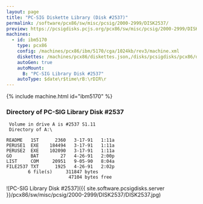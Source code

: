```yaml
---
layout: page
title: "PC-SIG Diskette Library (Disk #2537)"
permalink: /software/pcx86/sw/misc/pcsig/2000-2999/DISK2537/
preview: https://pcsigdisks.pcjs.org/pcx86/sw/misc/pcsig/2000-2999/DISK2537/DISK2537.jpg
machines:
  - id: ibm5170
    type: pcx86
    config: /machines/pcx86/ibm/5170/cga/1024kb/rev3/machine.xml
    diskettes: /machines/pcx86/diskettes.json,/disks/pcsigdisks/pcx86/diskettes.json
    autoGen: true
    autoMount:
      B: "PC-SIG Library Disk #2537"
    autoType: $date\r$time\rB:\rDIR\r
---
```


{% include machine.html id="ibm5170" %}

### Directory of PC-SIG Library Disk #2537

     Volume in drive A is #2537 S1.11
     Directory of A:\

    README   1ST      2360   3-17-91   1:11a
    PERUSE1  EXE    184494   3-17-91   1:11a
    PERUSE2  EXE    102090   3-17-91   1:11a
    GO       BAT        27   4-26-91   2:00p
    LIST     COM     20951   9-05-90   8:04a
    FILE2537 TXT      1925   4-26-91   2:02p
            6 file(s)     311847 bytes
                           47104 bytes free

![PC-SIG Library Disk #2537]({{ site.software.pcsigdisks.server }}/pcx86/sw/misc/pcsig/2000-2999/DISK2537/DISK2537.jpg)

